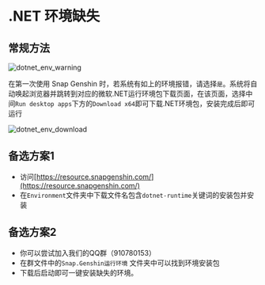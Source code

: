 # .NET 环境缺失

## 常规方法

![dotnet_env_warning](https://img.snapgenshin.com/imgs/2022/02/60aa32b82a4ca769.png)

在第一次使用 Snap Genshin 时，若系统有如上的环境报错，请选择`是`。系统将自动唤起浏览器并跳转到对应的微软.NET运行环境包下载页面，在该页面，选择中间`Run desktop apps`下方的`Download x64`即可下载.NET环境包，安装完成后即可运行

![dotnet_env_download](https://img.snapgenshin.com/imgs/2022/02/32616921ce555e17.png)

## 备选方案1

- 访问[https://resource.snapgenshin.com/](https://resource.snapgenshin.com/)
- 在`Environment`文件夹中下载文件名包含`dotnet-runtime`关键词的安装包并安装

## 备选方案2

- 你可以尝试加入我们的QQ群（910780153）
- 在群文件中的`Snap.Genshin运行环境` 文件夹中可以找到环境安装包
- 下载后启动即可一键安装缺失的环境。  